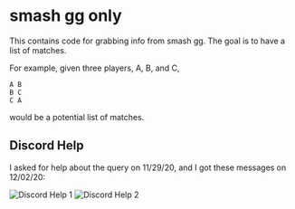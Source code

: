 # smash gg only

This contains code for grabbing info from smash gg. The goal is to have a list
of matches.

For example, given three players, A, B, and C,


```
A B
B C
C A
```

would be a potential list of matches.

## Discord Help

I asked for help about the query on 11/29/20, and I got these messages on 12/02/20:

<img src="https://i.imgur.com/mkHldQ1.png" alt="Discord Help 1">

<img src="https://i.imgur.com/E4JbSpN.png" alt="Discord Help 2">
